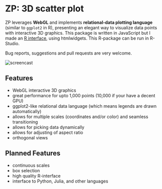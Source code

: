 ZP: 3D scatter plot
===================

ZP leverages **WebGL** and implements **relational-data plotting language** (similar to `ggplot2` in R),
presenting an elegant way to visualize data points with interactive 3D graphics. This package is
written in JavaScript but I made an [R interface](https://github.com/w9/zp-r), using htmlwidgets. This
R-package can be run in R-Studio.

Bug reports, suggestions and pull requests are very welcome.

![screencast](screencast.gif)

Features
--------

* WebGL interactive 3D graphics
* great performance for upto 1,000 points (10,000 if your have a decent GPU)
* ggplot2-like relational data language (which means legends are drawn automatically)
* allows for multiple scales (coordinates and/or color) and seamless transitioning
* allows for picking data dynamically
* allows for adjusting of aspect ratio
* orthogonal views

Planned Features
----------------

* continuous scales
* box selection
* high quality R-interface
* interface to Python, Julia, and other languages
